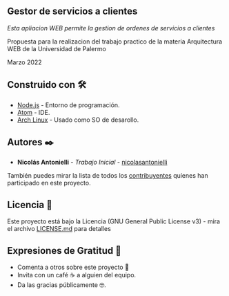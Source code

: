 ## Gestor de servicios a clientes 

_Esta apliacion WEB permite la gestion de ordenes de servicios a clientes_

Propuesta para la realizacion del trabajo practico de la materia
Arquitectura WEB de la Universidad de Palermo

Marzo 2022

## Construido con 🛠️

* [Node.js](https://nodejs.org/es/) - Entorno de programación.
* [Atom](https://atom.io/) - IDE.
* [Arch Linux](https://archlinux.org/) - Usado como SO de desarollo.


## Autores ✒️

* **Nicolás Antonielli** - *Trabajo Inicial* - [nicolasantonielli](https://github.com/nicolasantonielli)

También puedes mirar la lista de todos los [contribuyentes](https://github.com/ynicolasantonielli/ArquitecturaWeb/contributors) quíenes han participado en este proyecto. 

## Licencia 📄

Este proyecto está bajo la Licencia (GNU General Public License v3) - mira el archivo [LICENSE.md](LICENSE.md) para detalles

## Expresiones de Gratitud 🎁

* Comenta a otros sobre este proyecto 📢
* Invita con un café ☕ a alguien del equipo. 
* Da las gracias públicamente 🤓.

